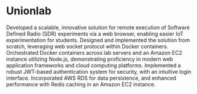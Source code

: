 # Unionlab
Developed a scalable, innovative solution for remote execution of Software Defined Radio (SDR) experiments via a web browser, enabling easier IoT experimentation for students.
Designed and implemented the solution from scratch, leveraging web socket protocol within Docker containers.
Orchestrated Docker containers across lab servers and an Amazon EC2 instance utilizing Node.js, demonstrating proficiency in modern web application frameworks and cloud computing platforms.
Implemented a robust JWT-based authentication system for security, with an intuitive login interface.
Incorporated AWS RDS for data persistence, and enhanced performance with Redis caching in an Amazon EC2 instance.
